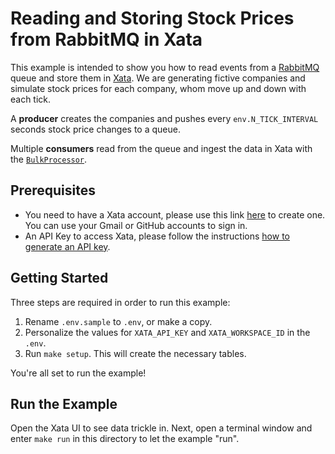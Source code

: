 # Reading and Storing Stock Prices from RabbitMQ in Xata

This example is intended to show you how to read events from a [RabbitMQ](https://rabbitmq.com) queue and store them in [Xata](https://xata.io). 
We are generating fictive companies and simulate stock prices for each company, whom move up and down with each tick.

A **producer** creates the companies and pushes every `env.N_TICK_INTERVAL` seconds stock price changes to a queue.

Multiple **consumers** read from the queue and ingest the data in Xata with the [`BulkProcessor`](https://xata.io/docs/python-sdk/bulk-processor).

## Prerequisites

- You need to have a Xata account, please use this link [here](https://app.xata.io/) to create one. You can use your Gmail or GitHub accounts to sign in.
- An API Key to access Xata, please follow the instructions [how to generate an API key](https://xata.io/docs/getting-started/api-keys).

## Getting Started

Three steps are required in order to run this example:

1. Rename `.env.sample` to `.env`, or make a copy.
2. Personalize the values for `XATA_API_KEY` and `XATA_WORKSPACE_ID` in the `.env`.
3. Run `make setup`. This will create the necessary tables.

You're all set to run the example!

## Run the Example

Open the Xata UI to see data trickle in. Next, open a terminal window and enter `make run` in this directory to let the example "run".

